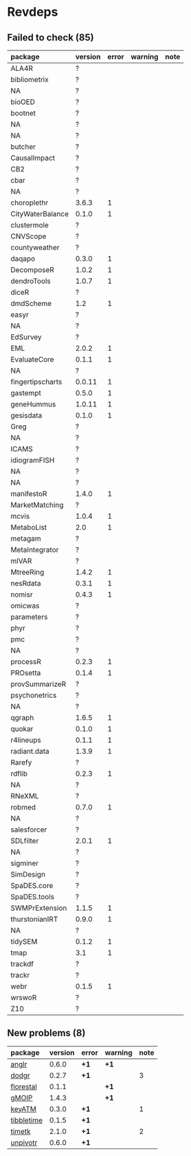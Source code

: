 # Revdeps

## Failed to check (85)

|package          |version |error |warning |note |
|:----------------|:-------|:-----|:-------|:----|
|ALA4R            |?       |      |        |     |
|bibliometrix     |?       |      |        |     |
|NA               |?       |      |        |     |
|bioOED           |?       |      |        |     |
|bootnet          |?       |      |        |     |
|NA               |?       |      |        |     |
|NA               |?       |      |        |     |
|butcher          |?       |      |        |     |
|CausalImpact     |?       |      |        |     |
|CB2              |?       |      |        |     |
|cbar             |?       |      |        |     |
|NA               |?       |      |        |     |
|choroplethr      |3.6.3   |1     |        |     |
|CityWaterBalance |0.1.0   |1     |        |     |
|clustermole      |?       |      |        |     |
|CNVScope         |?       |      |        |     |
|countyweather    |?       |      |        |     |
|daqapo           |0.3.0   |1     |        |     |
|DecomposeR       |1.0.2   |1     |        |     |
|dendroTools      |1.0.7   |1     |        |     |
|diceR            |?       |      |        |     |
|dmdScheme        |1.2     |1     |        |     |
|easyr            |?       |      |        |     |
|NA               |?       |      |        |     |
|EdSurvey         |?       |      |        |     |
|EML              |2.0.2   |1     |        |     |
|EvaluateCore     |0.1.1   |1     |        |     |
|NA               |?       |      |        |     |
|fingertipscharts |0.0.11  |1     |        |     |
|gastempt         |0.5.0   |1     |        |     |
|geneHummus       |1.0.11  |1     |        |     |
|gesisdata        |0.1.0   |1     |        |     |
|Greg             |?       |      |        |     |
|NA               |?       |      |        |     |
|ICAMS            |?       |      |        |     |
|idiogramFISH     |?       |      |        |     |
|NA               |?       |      |        |     |
|NA               |?       |      |        |     |
|manifestoR       |1.4.0   |1     |        |     |
|MarketMatching   |?       |      |        |     |
|mcvis            |1.0.4   |1     |        |     |
|MetaboList       |2.0     |1     |        |     |
|metagam          |?       |      |        |     |
|MetaIntegrator   |?       |      |        |     |
|mlVAR            |?       |      |        |     |
|MtreeRing        |1.4.2   |1     |        |     |
|nesRdata         |0.3.1   |1     |        |     |
|nomisr           |0.4.3   |1     |        |     |
|omicwas          |?       |      |        |     |
|parameters       |?       |      |        |     |
|phyr             |?       |      |        |     |
|pmc              |?       |      |        |     |
|NA               |?       |      |        |     |
|processR         |0.2.3   |1     |        |     |
|PROsetta         |0.1.4   |1     |        |     |
|provSummarizeR   |?       |      |        |     |
|psychonetrics    |?       |      |        |     |
|NA               |?       |      |        |     |
|qgraph           |1.6.5   |1     |        |     |
|quokar           |0.1.0   |1     |        |     |
|r4lineups        |0.1.1   |1     |        |     |
|radiant.data     |1.3.9   |1     |        |     |
|Rarefy           |?       |      |        |     |
|rdflib           |0.2.3   |1     |        |     |
|NA               |?       |      |        |     |
|RNeXML           |?       |      |        |     |
|robmed           |0.7.0   |1     |        |     |
|NA               |?       |      |        |     |
|salesforcer      |?       |      |        |     |
|SDLfilter        |2.0.1   |1     |        |     |
|NA               |?       |      |        |     |
|sigminer         |?       |      |        |     |
|SimDesign        |?       |      |        |     |
|SpaDES.core      |?       |      |        |     |
|SpaDES.tools     |?       |      |        |     |
|SWMPrExtension   |1.1.5   |1     |        |     |
|thurstonianIRT   |0.9.0   |1     |        |     |
|NA               |?       |      |        |     |
|tidySEM          |0.1.2   |1     |        |     |
|tmap             |3.1     |1     |        |     |
|trackdf          |?       |      |        |     |
|trackr           |?       |      |        |     |
|webr             |0.1.5   |1     |        |     |
|wrswoR           |?       |      |        |     |
|Z10              |?       |      |        |     |

## New problems (8)

|package                              |version |error  |warning |note |
|:------------------------------------|:-------|:------|:-------|:----|
|[anglr](problems.md#anglr)           |0.6.0   |__+1__ |__+1__  |     |
|[dodgr](problems.md#dodgr)           |0.2.7   |__+1__ |        |3    |
|[florestal](problems.md#florestal)   |0.1.1   |       |__+1__  |     |
|[gMOIP](problems.md#gmoip)           |1.4.3   |       |__+1__  |     |
|[keyATM](problems.md#keyatm)         |0.3.0   |__+1__ |        |1    |
|[tibbletime](problems.md#tibbletime) |0.1.5   |__+1__ |        |     |
|[timetk](problems.md#timetk)         |2.1.0   |__+1__ |        |2    |
|[unpivotr](problems.md#unpivotr)     |0.6.0   |__+1__ |        |     |

